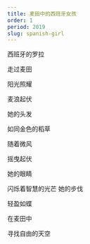 ```yaml
---
title: 麦田中的西班牙女孩
order: 1
period: 2019
slug: spanish-girl
---
```


西班牙的罗拉

走过麦田

阳光照耀

麦浪起伏

她的头发

如同金色的稻草

随着微风

摇曳起伏

她的眼睛

闪烁着智慧的光芒
她的步伐

轻盈如蝶

在麦田中

寻找自由的天空